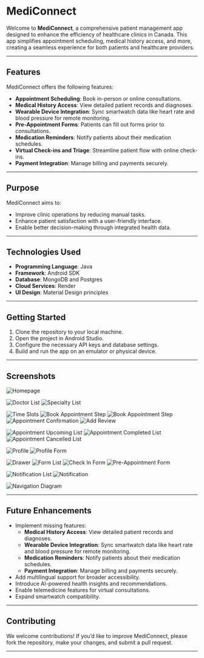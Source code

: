 # MediConnect

Welcome to **MediConnect**, a comprehensive patient management app designed to enhance the efficiency of healthcare clinics in Canada. This app simplifies appointment scheduling, medical history access, and more, creating a seamless experience for both patients and healthcare providers.

---

## Features

MediConnect offers the following features:

- **Appointment Scheduling**: Book in-person or online consultations.
- **Medical History Access**: View detailed patient records and diagnoses.
- **Wearable Device Integration**: Sync smartwatch data like heart rate and blood pressure for remote monitoring.
- **Pre-Appointment Forms**: Patients can fill out forms prior to consultations.
- **Medication Reminders**: Notify patients about their medication schedules.
- **Virtual Check-ins and Triage**: Streamline patient flow with online check-ins.
- **Payment Integration**: Manage billing and payments securely.

---

## Purpose

MediConnect aims to:

- Improve clinic operations by reducing manual tasks.
- Enhance patient satisfaction with a user-friendly interface.
- Enable better decision-making through integrated health data.

---

## Technologies Used

- **Programming Language**: Java
- **Framework**: Android SDK
- **Database**: MongoDB and Postgres
- **Cloud Services**: Render
- **UI Design**: Material Design principles

---

## Getting Started

1. Clone the repository to your local machine.
2. Open the project in Android Studio.
3. Configure the necessary API keys and database settings.
4. Build and run the app on an emulator or physical device.

---

## Screenshots

![Homepage](assets/Homepage.png)

![Doctor List](assets/DoctorList.png)
![Specialty List](assets/SpecialtiesList.png)

![Time Slots](assets/TimeSlots.png)
![Book Appointment Step](assets/AppointMyself.png)
![Book Appointment Step](assets/AppointOthers.png)
![Appointment Confirmation](assets/AppointConfirmation.png)
![Add Review](assets/AddReview.png)

![Appointment Upcoming List](assets/UpcomingList.png)
![Appointment Completed List](assets/CompletedList.png)
![Appointment Cancelled List](assets/CancelledList.png)

![Profile](assets/Profle.png)
![Profile Form](assets/ProfileForm.png)

![Drawer](assets/Drawer.png)
![Form List](assets/FormsList.png)
![Check In Form](assets/CheckInForm.png)
![Pre-Appointment Form](assets/PreAppointmentForm.png)

![Notification List](assets/NotificationList.png)
![Notification](assets/Notification.png)

![Navigation Diagram](assets/NavigationDiagram.png)

---

## Future Enhancements

- Implement missing features:
    - **Medical History Access**: View detailed patient records and diagnoses.
    - **Wearable Device Integration**: Sync smartwatch data like heart rate and blood pressure for remote monitoring.
    - **Medication Reminders**: Notify patients about their medication schedules.
    - **Payment Integration**: Manage billing and payments securely.
- Add multilingual support for broader accessibility.
- Introduce AI-powered health insights and recommendations.
- Enable telemedicine features for virtual consultations.
- Expand smartwatch compatibility.

---

## Contributing

We welcome contributions! If you’d like to improve MediConnect, please fork the repository, make your changes, and submit a pull request.

---
